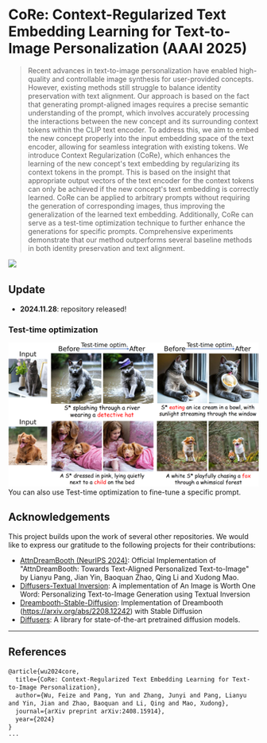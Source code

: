 # CoRe: Context-Regularized Text Embedding Learning for Text-to-Image Personalization (AAAI 2025)
> Recent advances in text-to-image personalization have enabled high-quality and controllable image synthesis for user-provided concepts. However, existing methods still struggle to balance identity preservation with text alignment. Our approach is based on the fact that generating prompt-aligned images requires a precise semantic understanding of the prompt, which involves accurately processing the interactions between the new concept and its surrounding context tokens within the CLIP text encoder. To address this, we aim to embed the new concept properly into the input embedding space of the text encoder, allowing for seamless integration with existing tokens. We introduce Context Regularization (CoRe), which enhances the learning of the new concept's text embedding by regularizing its context tokens in the prompt. This is based on the insight that appropriate output vectors of the text encoder for the context tokens can only be achieved if the new concept's text embedding is correctly learned. CoRe can be applied to arbitrary prompts without requiring the generation of corresponding images, thus improving the generalization of the learned text embedding.
> Additionally, CoRe can serve as a test-time optimization technique to further enhance the generations for specific prompts. Comprehensive experiments demonstrate that our method outperforms several baseline methods in both identity preservation and text alignment.
<img src='assets/teaser.png'>

## Update
-  **2024.11.28**: repository released!

### Test-time optimization
<img src='assets/test-time.png'>
You can also use Test-time optimization to fine-tune a specific prompt.


## Acknowledgements

This project builds upon the work of several other repositories. We would like to express our gratitude to the following projects for their contributions:
- [AttnDreamBooth (NeurIPS 2024)](https://github.com/lyuPang/AttnDreamBooth): Official Implementation of "AttnDreamBooth: Towards Text-Aligned Personalized Text-to-Image" by Lianyu Pang, Jian Yin, Baoquan Zhao, Qing Li and Xudong Mao.
- [Diffusers-Textual Inversion](https://github.com/huggingface/diffusers/tree/main/examples/textual_inversion): A implementation of An Image is Worth One Word: Personalizing Text-to-Image Generation using Textual Inversion
- [Dreambooth-Stable-Diffusion](https://github.com/XavierXiao/Dreambooth-Stable-Diffusion): Implementation of Dreambooth (https://arxiv.org/abs/2208.12242) with Stable Diffusion
- [Diffusers](https://github.com/huggingface/diffusers): A library for state-of-the-art pretrained diffusion models.

---

## References

```
@article{wu2024core,
  title={CoRe: Context-Regularized Text Embedding Learning for Text-to-Image Personalization},
  author={Wu, Feize and Pang, Yun and Zhang, Junyi and Pang, Lianyu and Yin, Jian and Zhao, Baoquan and Li, Qing and Mao, Xudong},
  journal={arXiv preprint arXiv:2408.15914},
  year={2024}
}
···
